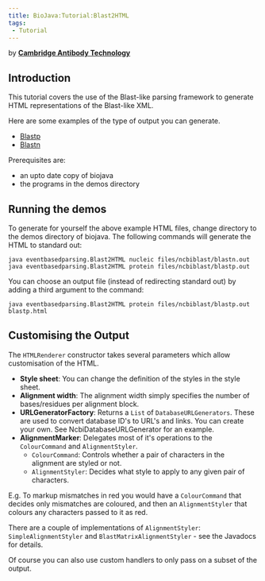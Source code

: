 ```yaml
---
title: BioJava:Tutorial:Blast2HTML
tags:
 - Tutorial
---
```


by **[Cambridge Antibody
Technology](mailto:bioinformatics@CambridgeAntibody.com)**

Introduction
------------

This tutorial covers the use of the Blast-like parsing framework to
generate HTML representations of the Blast-like XML.

Here are some examples of the type of output you can generate.

-   [Blastp](http://www.biojava.org/tutorials/blastlikeParsingCookBook/blastp.html)
-   [Blastn](http://www.biojava.org/tutorials/blastlikeParsingCookBook/blastp.html)

Prerequisites are:

-   an upto date copy of biojava
-   the programs in the demos directory

Running the demos
-----------------

To generate for yourself the above example HTML files, change directory
to the demos directory of biojava. The following commands will generate
the HTML to standard out:

    java eventbasedparsing.Blast2HTML nucleic files/ncbiblast/blastn.out
    java eventbasedparsing.Blast2HTML protein files/ncbiblast/blastp.out

You can choose an output file (instead of redirecting standard out) by
adding a third argument to the command:

    java eventbasedparsing.Blast2HTML protein files/ncbiblast/blastp.out blastp.html

Customising the Output
----------------------

The `HTMLRenderer` constructor takes several parameters which allow
customisation of the HTML.

-   **Style sheet**: You can change the definition of the styles in the
    style sheet.
-   **Alignment width**: The alignment width simply specifies the number
    of bases/residues per alignment block.
-   **URLGeneratorFactory**: Returns a `List` of
    `DatabaseURLGenerators`. These are used to convert database ID's to
    URL's and links. You can create your own. See
    NcbiDatabaseURLGenerator for an example.
-   **AlignmentMarker**: Delegates most of it's operations to the
    `ColourCommand` and `AlignmentStyler`.
    -   `ColourCommand`: Controls whether a pair of characters in the
        alignment are styled or not.
    -   `AlignmentStyler`: Decides what style to apply to any given pair
        of characters.

E.g. To markup mismatches in red you would have a `ColourCommand` that
decides only mismatches are coloured, and then an `AlignmentStyler` that
colours any characters passed to it as red.

There are a couple of implementations of `AlignmentStyler`:
`SimpleAlignmentStyler` and `BlastMatrixAlignmentStyler` - see the
Javadocs for details.

Of course you can also use custom handlers to only pass on a subset of
the output.
